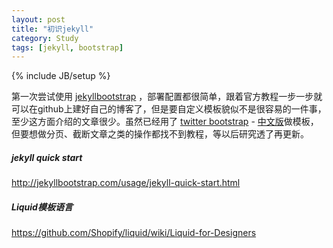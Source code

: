 ```yaml
---
layout: post
title: "初识jekyll"
category: Study
tags: [jekyll, bootstrap]
---
```

{% include JB/setup %}

第一次尝试使用 [jekyllbootstrap](http://jekyllbootstrap.com/) ，部署配置都很简单，跟着官方教程一步一步就可以在github上建好自己的博客了，但是要自定义模板貌似不是很容易的一件事，至少这方面介绍的文章很少。虽然已经用了 [twitter bootstrap](http://twitter.github.com/bootstrap/index.html) - [中文版](http://wrongwaycn.github.com/bootstrap/docs/index.html)做模板，但要想做分页、截断文章之类的操作都找不到教程，等以后研究透了再更新。

##### jekyll quick start

<http://jekyllbootstrap.com/usage/jekyll-quick-start.html>

##### Liquid模板语言

<https://github.com/Shopify/liquid/wiki/Liquid-for-Designers>
